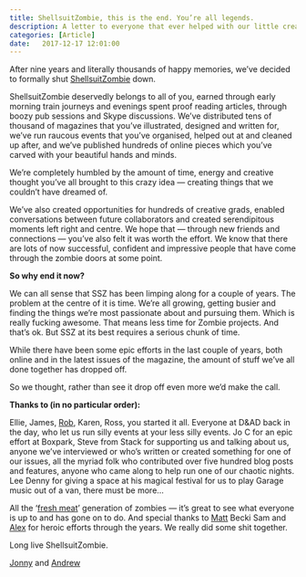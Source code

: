 ```yaml
---
title: ShellsuitZombie, this is the end. You’re all legends.
description: A letter to everyone that ever helped with our little creative graduate magazine
categories: [Article]
date:   2017-12-17 12:01:00
---
```


After nine years and literally thousands of happy memories, we’ve decided to formally shut [ShellsuitZombie](https://shellsuitzombie.co.uk) down.

ShellsuitZombie deservedly belongs to all of you, earned through early morning train journeys and evenings spent proof reading articles, through boozy pub sessions and Skype discussions. We’ve distributed tens of thousand of magazines that you’ve illustrated, designed and written for, we’ve run raucous events that you’ve organised, helped out at and cleaned up after, and we’ve published hundreds of online pieces which you’ve carved with your beautiful hands and minds.

We’re completely humbled by the amount of time, energy and creative thought you’ve all brought to this crazy idea — creating things that we couldn’t have dreamed of.

We’ve also created opportunities for hundreds of creative grads, enabled conversations between future collaborators and created serendipitous moments left right and centre. We hope that — through new friends and connections — you’ve also felt it was worth the effort. We know that there are lots of now successful, confident and impressive people that have come through the zombie doors at some point.

**So why end it now?**

We can all sense that SSZ has been limping along for a couple of years. The problem at the centre of it is time. We’re all growing, getting busier and finding the things we’re most passionate about and pursuing them. Which is really fucking awesome. That means less time for Zombie projects. And that’s ok. But SSZ at its best requires a serious chunk of time.

While there have been some epic efforts in the last couple of years, both online and in the latest issues of the magazine, the amount of stuff we’ve all done together has dropped off.

So we thought, rather than see it drop off even more we’d make the call.

**Thanks to (in no particular order):**

Ellie, James, [Rob](undefined), Karen, Ross, you started it all. Everyone at D&AD back in the day, who let us run silly events at your less silly events. Jo C for an epic effort at Boxpark, Steve from Stack for supporting us and talking about us, anyone we’ve interviewed or who’s written or created something for one of our issues, all the myriad folk who contributed over five hundred blog posts and features, anyone who came along to help run one of our chaotic nights. Lee Denny for giving a space at his magical festival for us to play Garage music out of a van, there must be more…

All the ‘[fresh meat](https://www.facebook.com/groups/shellsuitzombie/members/)’ generation of zombies — it’s great to see what everyone is up to and has gone on to do. And special thanks to [Matt](undefined) Becki Sam and [Alex](undefined) for heroic efforts through the years. We really did some shit together.

Long live ShellsuitZombie.

[Jonny](undefined) and [Andrew](undefined)

